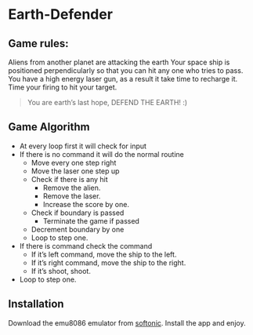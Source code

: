 # Earth-Defender
## Game rules:
Aliens from another planet are attacking the earth
Your space ship is positioned perpendicularly so that you can hit any one who tries to pass.
You have a high energy laser gun, as a result it take time to recharge it.
Time your firing to hit your target.
> You are earth’s last hope, DEFEND THE EARTH! :)

## Game Algorithm
* At every loop first it will check for input
* If there is no command it will do the normal routine
  * Move every one step right
  * Move the laser one step up
  * Check if there is any hit
    * Remove the alien.
    * Remove the laser.
    * Increase the score by one.
  * Check if boundary is passed
    * Terminate the game if passed
  * Decrement boundary by one
  * Loop to step one.
* If there is command check the command
  * If it’s left command, move the ship to the left.
  * If it’s right command, move the ship to the right.
  * If it’s shoot, shoot.
* Loop to step one.

## Installation
Download the emu8086 emulator from [softonic](https://emu8086-microprocessor-emulator.en.softonic.com/download). Install the app and enjoy.
